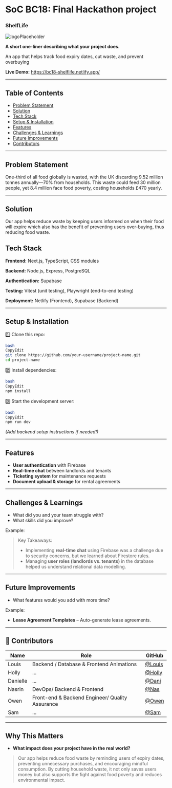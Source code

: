 # SoC BC18: Final Hackathon project

### ShelfLife
![logoPlaceholder](https://github.com/user-attachments/assets/31b6917e-0fb8-400f-89ba-b8cea445d989)


**A short one-liner describing what your project does.**

An app that helps track food expiry dates, cut waste, and prevent overbuying

**Live Demo:** https://bc18-shelflife.netlify.app/

---

## Table of Contents

- [Problem Statement](https://www.notion.so/Github-Template-Group-1a0e1fab09da80948d59caa3ae973ffe?pvs=21)
- [Solution](https://www.notion.so/Github-Template-Group-1a0e1fab09da80948d59caa3ae973ffe?pvs=21)
- [Tech Stack](https://www.notion.so/Github-Template-Group-1a0e1fab09da80948d59caa3ae973ffe?pvs=21)
- [Setup & Installation](https://www.notion.so/Github-Template-Group-1a0e1fab09da80948d59caa3ae973ffe?pvs=21)
- [Features](https://www.notion.so/Github-Template-Group-1a0e1fab09da80948d59caa3ae973ffe?pvs=21)
- [Challenges & Learnings](https://www.notion.so/Github-Template-Group-1a0e1fab09da80948d59caa3ae973ffe?pvs=21)
- [Future Improvements](https://www.notion.so/Github-Template-Group-1a0e1fab09da80948d59caa3ae973ffe?pvs=21)
- [Contributors](https://www.notion.so/Github-Template-Group-1a0e1fab09da80948d59caa3ae973ffe?pvs=21)

---

## Problem Statement

One-third of all food globally is wasted, with the UK discarding 9.52 million tonnes annually—70% from households. This waste could feed 30 million people, yet 8.4 million face food poverty, costing households £470 yearly.  

---

## Solution

Our app helps reduce waste by keeping users informed on when their food will expire which also has the benefit of preventing users over-buying, thus reducing food waste.

## Tech Stack

 **Frontend:** Next.js, TypeScript, CSS modules

 **Backend:** Node.js, Express, PostgreSQL

**Authentication:** Supabase

**Testing:** Vitest (unit testing), Playwright (end-to-end testing)

**Deployment:** Netlify (Frontend), Supabase (Backend)

---

## Setup & Installation

1️⃣ Clone this repo:

```bash
bash
CopyEdit
git clone https://github.com/your-username/project-name.git
cd project-name

```

2️⃣ Install dependencies:

```bash
bash
CopyEdit
npm install

```

3️⃣ Start the development server:

```bash
bash
CopyEdit
npm run dev

```

*(Add backend setup instructions if needed!)*

---

## Features

- **User authentication** with Firebase
- **Real-time chat** between landlords and tenants
- **Ticketing system** for maintenance requests
- **Document upload & storage** for rental agreements

---

## Challenges & Learnings

- What did you and your team struggle with?
- What skills did you improve?

Example:

> Key Takeaways:
> 
> - Implementing **real-time chat** using Firebase was a challenge due to security concerns, but we learned about Firestore rules.
> - Managing **user roles (landlords vs. tenants)** in the database helped us understand relational data modelling.

---

## Future Improvements

- What features would you add with more time?

Example:

- **Lease Agreement Templates** – Auto-generate lease agreements.

---

## 👥 Contributors

| Name | Role | GitHub |
| --- | --- | --- |
| Louis | Backend / Database & Frontend Animations | [@Louis](https://github.com/L-Brookling) |
| Holly | ... | [@Holly](https://github.com/Holl4444) |
| Danielle | ... | [@Dani](https://github.com/daniellem62) |
| Nasrin | DevOps/ Backend & Frontend | [@Nas](https://github.com/Nas1010) |
| Owen | Front-end &  Backend Engineer/ Quality Assurance| [@Owen](https://github.com/Oweshbin) |
| Sam | ... | [@Sam](https://github.com/samannetts8) |

---

## Why This Matters

- **What impact does your project have in the real world?**

> Our app helps reduce food waste by reminding users of expiry dates, preventing unnecessary purchases, and encouraging mindful consumption. By cutting household waste, it not only saves users money but also supports the fight against food poverty and reduces environmental impact.

